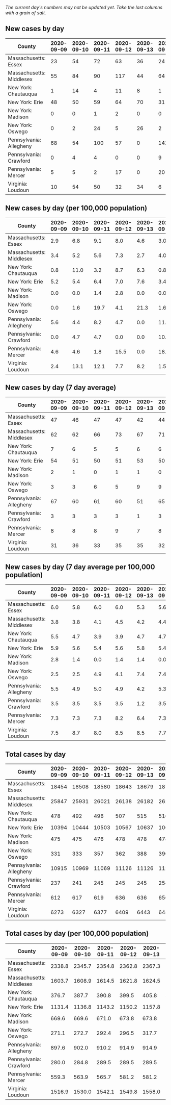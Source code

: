 _The current day's numbers may not be updated yet. Take the last columns with a grain of salt._
## New cases by day

| County | 2020-09-09 | 2020-09-10 | 2020-09-11 | 2020-09-12 | 2020-09-13 | 2020-09-14 | 2020-09-15 |
| --- | --- | --- | --- | --- | --- | --- | --- |
| Massachusetts: Essex | 23 | 54 | 72 | 63 | 36 | 24 |  |
| Massachusetts: Middlesex | 55 | 84 | 90 | 117 | 44 | 64 |  |
| New York: Chautauqua | 1 | 14 | 4 | 11 | 8 | 1 |  |
| New York: Erie | 48 | 50 | 59 | 64 | 70 | 31 |  |
| New York: Madison | 0 | 0 | 1 | 2 | 0 | 0 |  |
| New York: Oswego | 0 | 2 | 24 | 5 | 26 | 2 |  |
| Pennsylvania: Allegheny | 68 | 54 | 100 | 57 | 0 | 142 | 90 |
| Pennsylvania: Crawford | 0 | 4 | 4 | 0 | 0 | 9 | 3 |
| Pennsylvania: Mercer | 5 | 5 | 2 | 17 | 0 | 20 | 3 |
| Virginia: Loudoun | 10 | 54 | 50 | 32 | 34 | 6 | 40 |

## New cases by day (per 100,000 population)

| County | 2020-09-09 | 2020-09-10 | 2020-09-11 | 2020-09-12 | 2020-09-13 | 2020-09-14 | 2020-09-15 |
| --- | --- | --- | --- | --- | --- | --- | --- |
| Massachusetts: Essex | 2.9 | 6.8 | 9.1 | 8.0 | 4.6 | 3.0 |  |
| Massachusetts: Middlesex | 3.4 | 5.2 | 5.6 | 7.3 | 2.7 | 4.0 |  |
| New York: Chautauqua | 0.8 | 11.0 | 3.2 | 8.7 | 6.3 | 0.8 |  |
| New York: Erie | 5.2 | 5.4 | 6.4 | 7.0 | 7.6 | 3.4 |  |
| New York: Madison | 0.0 | 0.0 | 1.4 | 2.8 | 0.0 | 0.0 |  |
| New York: Oswego | 0.0 | 1.6 | 19.7 | 4.1 | 21.3 | 1.6 |  |
| Pennsylvania: Allegheny | 5.6 | 4.4 | 8.2 | 4.7 | 0.0 | 11.7 | 7.4 |
| Pennsylvania: Crawford | 0.0 | 4.7 | 4.7 | 0.0 | 0.0 | 10.6 | 3.5 |
| Pennsylvania: Mercer | 4.6 | 4.6 | 1.8 | 15.5 | 0.0 | 18.3 | 2.7 |
| Virginia: Loudoun | 2.4 | 13.1 | 12.1 | 7.7 | 8.2 | 1.5 | 9.7 |

## New cases by day (7 day average)

| County | 2020-09-09 | 2020-09-10 | 2020-09-11 | 2020-09-12 | 2020-09-13 | 2020-09-14 | 2020-09-15 |
| --- | --- | --- | --- | --- | --- | --- | --- |
| Massachusetts: Essex | 47 | 46 | 47 | 47 | 42 | 44 |  |
| Massachusetts: Middlesex | 62 | 62 | 66 | 73 | 67 | 71 |  |
| New York: Chautauqua | 7 | 6 | 5 | 5 | 6 | 6 |  |
| New York: Erie | 54 | 51 | 50 | 51 | 53 | 50 |  |
| New York: Madison | 2 | 1 | 0 | 1 | 1 | 0 |  |
| New York: Oswego | 3 | 3 | 6 | 5 | 9 | 9 |  |
| Pennsylvania: Allegheny | 67 | 60 | 61 | 60 | 51 | 65 | 73 |
| Pennsylvania: Crawford | 3 | 3 | 3 | 3 | 1 | 3 | 3 |
| Pennsylvania: Mercer | 8 | 8 | 8 | 9 | 7 | 8 | 7 |
| Virginia: Loudoun | 31 | 36 | 33 | 35 | 35 | 32 | 32 |

## New cases by day (7 day average per 100,000 population)

| County | 2020-09-09 | 2020-09-10 | 2020-09-11 | 2020-09-12 | 2020-09-13 | 2020-09-14 | 2020-09-15 |
| --- | --- | --- | --- | --- | --- | --- | --- |
| Massachusetts: Essex | 6.0 | 5.8 | 6.0 | 6.0 | 5.3 | 5.6 |  |
| Massachusetts: Middlesex | 3.8 | 3.8 | 4.1 | 4.5 | 4.2 | 4.4 |  |
| New York: Chautauqua | 5.5 | 4.7 | 3.9 | 3.9 | 4.7 | 4.7 |  |
| New York: Erie | 5.9 | 5.6 | 5.4 | 5.6 | 5.8 | 5.4 |  |
| New York: Madison | 2.8 | 1.4 | 0.0 | 1.4 | 1.4 | 0.0 |  |
| New York: Oswego | 2.5 | 2.5 | 4.9 | 4.1 | 7.4 | 7.4 |  |
| Pennsylvania: Allegheny | 5.5 | 4.9 | 5.0 | 4.9 | 4.2 | 5.3 | 6.0 |
| Pennsylvania: Crawford | 3.5 | 3.5 | 3.5 | 3.5 | 1.2 | 3.5 | 3.5 |
| Pennsylvania: Mercer | 7.3 | 7.3 | 7.3 | 8.2 | 6.4 | 7.3 | 6.4 |
| Virginia: Loudoun | 7.5 | 8.7 | 8.0 | 8.5 | 8.5 | 7.7 | 7.7 |

## Total cases by day

| County | 2020-09-09 | 2020-09-10 | 2020-09-11 | 2020-09-12 | 2020-09-13 | 2020-09-14 | 2020-09-15 |
| --- | --- | --- | --- | --- | --- | --- | --- |
| Massachusetts: Essex | 18454 | 18508 | 18580 | 18643 | 18679 | 18703 |  |
| Massachusetts: Middlesex | 25847 | 25931 | 26021 | 26138 | 26182 | 26246 |  |
| New York: Chautauqua | 478 | 492 | 496 | 507 | 515 | 516 |  |
| New York: Erie | 10394 | 10444 | 10503 | 10567 | 10637 | 10668 |  |
| New York: Madison | 475 | 475 | 476 | 478 | 478 | 478 |  |
| New York: Oswego | 331 | 333 | 357 | 362 | 388 | 390 |  |
| Pennsylvania: Allegheny | 10915 | 10969 | 11069 | 11126 | 11126 | 11268 | 11358 |
| Pennsylvania: Crawford | 237 | 241 | 245 | 245 | 245 | 254 | 257 |
| Pennsylvania: Mercer | 612 | 617 | 619 | 636 | 636 | 656 | 659 |
| Virginia: Loudoun | 6273 | 6327 | 6377 | 6409 | 6443 | 6449 | 6489 |

## Total cases by day (per 100,000 population)

| County | 2020-09-09 | 2020-09-10 | 2020-09-11 | 2020-09-12 | 2020-09-13 | 2020-09-14 | 2020-09-15 |
| --- | --- | --- | --- | --- | --- | --- | --- |
| Massachusetts: Essex | 2338.8 | 2345.7 | 2354.8 | 2362.8 | 2367.3 | 2370.4 |  |
| Massachusetts: Middlesex | 1603.7 | 1608.9 | 1614.5 | 1621.8 | 1624.5 | 1628.5 |  |
| New York: Chautauqua | 376.7 | 387.7 | 390.8 | 399.5 | 405.8 | 406.6 |  |
| New York: Erie | 1131.4 | 1136.8 | 1143.2 | 1150.2 | 1157.8 | 1161.2 |  |
| New York: Madison | 669.6 | 669.6 | 671.0 | 673.8 | 673.8 | 673.8 |  |
| New York: Oswego | 271.1 | 272.7 | 292.4 | 296.5 | 317.7 | 319.4 |  |
| Pennsylvania: Allegheny | 897.6 | 902.0 | 910.2 | 914.9 | 914.9 | 926.6 | 934.0 |
| Pennsylvania: Crawford | 280.0 | 284.8 | 289.5 | 289.5 | 289.5 | 300.1 | 303.7 |
| Pennsylvania: Mercer | 559.3 | 563.9 | 565.7 | 581.2 | 581.2 | 599.5 | 602.2 |
| Virginia: Loudoun | 1516.9 | 1530.0 | 1542.1 | 1549.8 | 1558.0 | 1559.5 | 1569.1 |
